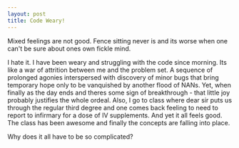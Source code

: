 ```yaml
---
layout: post
title: Code Weary!
---
```


Mixed feelings are not good. Fence sitting never is and its worse when one can't be sure about ones own fickle mind.

I hate it. I have been weary and struggling with the code since morning. Its like a war of attrition between me and the problem set. A sequence of prolonged agonies interspersed with discovery of minor bugs that bring temporary hope only to be vanquished by another flood of NANs. Yet, when finally as the day ends and theres some sign of breakthrough - that little joy probably justifies the whole ordeal. Also, I go to class where dear sir puts us through the regular third degree and one comes back feeling to need to report to infirmary for a dose of IV supplements. And yet it all feels good. The class has been awesome and finally the concepts are falling into place.

Why does it all have to be so complicated?
